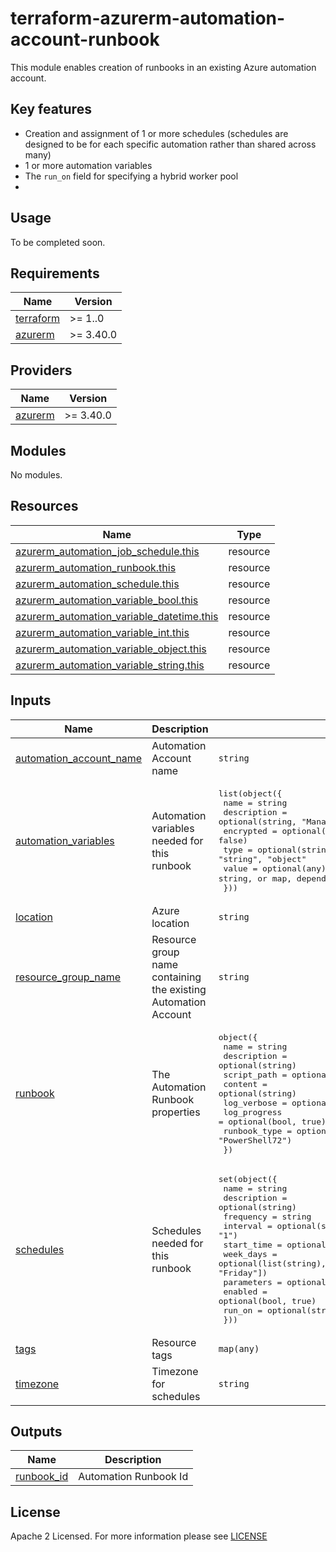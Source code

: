 # terraform-azurerm-automation-account-runbook
This module enables creation of runbooks in an existing Azure automation account.

## Key features
- Creation and assignment of 1 or more schedules (schedules are designed to be for each specific automation rather than shared across many)
- 1 or more automation variables
- The `run_on` field for specifying a hybrid worker pool
-
## Usage
To be completed soon.

<!-- BEGIN_TF_DOCS -->
## Requirements

| Name | Version |
|------|---------|
| <a name="requirement_terraform"></a> [terraform](#requirement\_terraform) | >= 1..0 |
| <a name="requirement_azurerm"></a> [azurerm](#requirement\_azurerm) | >= 3.40.0 |

## Providers

| Name | Version |
|------|---------|
| <a name="provider_azurerm"></a> [azurerm](#provider\_azurerm) | >= 3.40.0 |

## Modules

No modules.

## Resources

| Name | Type |
|------|------|
| [azurerm_automation_job_schedule.this](https://registry.terraform.io/providers/hashicorp/azurerm/latest/docs/resources/automation_job_schedule) | resource |
| [azurerm_automation_runbook.this](https://registry.terraform.io/providers/hashicorp/azurerm/latest/docs/resources/automation_runbook) | resource |
| [azurerm_automation_schedule.this](https://registry.terraform.io/providers/hashicorp/azurerm/latest/docs/resources/automation_schedule) | resource |
| [azurerm_automation_variable_bool.this](https://registry.terraform.io/providers/hashicorp/azurerm/latest/docs/resources/automation_variable_bool) | resource |
| [azurerm_automation_variable_datetime.this](https://registry.terraform.io/providers/hashicorp/azurerm/latest/docs/resources/automation_variable_datetime) | resource |
| [azurerm_automation_variable_int.this](https://registry.terraform.io/providers/hashicorp/azurerm/latest/docs/resources/automation_variable_int) | resource |
| [azurerm_automation_variable_object.this](https://registry.terraform.io/providers/hashicorp/azurerm/latest/docs/resources/automation_variable_object) | resource |
| [azurerm_automation_variable_string.this](https://registry.terraform.io/providers/hashicorp/azurerm/latest/docs/resources/automation_variable_string) | resource |

## Inputs

| Name | Description | Type | Default | Required |
|------|-------------|------|---------|:--------:|
| <a name="input_automation_account_name"></a> [automation\_account\_name](#input\_automation\_account\_name) | Automation Account name | `string` | n/a | yes |
| <a name="input_automation_variables"></a> [automation\_variables](#input\_automation\_variables) | Automation variables needed for this runbook | <pre>list(object({<br>    name        = string<br>    description = optional(string, "Managed by Terraform")<br>    encrypted   = optional(bool, false)<br>    type        = optional(string, "string")  # Should be one of: "int", "string", "object"<br>    value       = optional(any)     # This can be an int, string, or map, depending on `type`<br>  }))</pre> | `[]` | no |
| <a name="input_location"></a> [location](#input\_location) | Azure location | `string` | n/a | yes |
| <a name="input_resource_group_name"></a> [resource\_group\_name](#input\_resource\_group\_name) | Resource group name containing the existing Automation Account | `string` | n/a | yes |
| <a name="input_runbook"></a> [runbook](#input\_runbook) | The Automation Runbook properties | <pre>object({<br>    name         = string<br>    description  = optional(string)<br>    script_path  = optional(string)<br>    content      = optional(string)<br>    log_verbose  = optional(bool, true)<br>    log_progress = optional(bool, true)<br>    runbook_type = optional(string, "PowerShell72")<br>  })</pre> | n/a | yes |
| <a name="input_schedules"></a> [schedules](#input\_schedules) | Schedules needed for this runbook | <pre>set(object({<br>    name        = string<br>    description = optional(string)<br>    frequency   = string<br>    interval    = optional(string, "1")<br>    start_time  = optional(string, null)<br>    week_days   = optional(list(string), ["Monday", "Tuesday", "Wednesday", "Thursday", "Friday"])<br>    parameters  = optional(any, {})<br>    enabled     = optional(bool, true)<br>    run_on      = optional(string)<br>  }))</pre> | `[]` | no |
| <a name="input_tags"></a> [tags](#input\_tags) | Resource tags | `map(any)` | `{}` | no |
| <a name="input_timezone"></a> [timezone](#input\_timezone) | Timezone for schedules | `string` | n/a | yes |

## Outputs

| Name | Description |
|------|-------------|
| <a name="output_runbook_id"></a> [runbook\_id](#output\_runbook\_id) | Automation Runbook Id |
<!-- END_TF_DOCS -->

## License

Apache 2 Licensed. For more information please see [LICENSE](./LICENSE)
